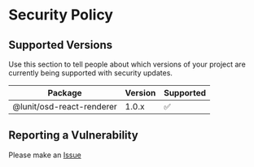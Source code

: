# Security Policy

## Supported Versions

Use this section to tell people about which versions of your project are
currently being supported with security updates.

| Package                   | Version | Supported          |
| ------------------------- | ------- | ------------------ |
| @lunit/osd-react-renderer | 1.0.x   | :white_check_mark: |

## Reporting a Vulnerability

Please make an [Issue](https://github.com/lunit-io/frontend-components/issues)
